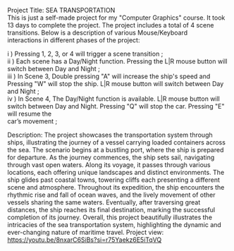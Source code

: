 Project Title: SEA TRANSPORTATION<br>
This is just a self-made project for my "Computer Graphics" course. It took 13 days to complete the project. The project includes a total of 4 scene transitions. Below is a description of various Mouse/Keyboard<br>interactions in different phases of the project:

i )   Pressing 1, 2, 3, or 4 will trigger a scene transition ; <br>
ii )  Each scene has a Day/Night function. Pressing the L|R mouse button will switch between Day and Night ; <br>
iii ) In Scene 3, Double pressing "A" will increase the ship's speed  and  Pressing "W" will stop the ship. L|R mouse button will switch between Day and Night ;<br>
iv ) In Scene 4, The Day/Night function is available. L|R mouse button will switch between Day and Night. Pressing "Q" will stop the car. Pressing "E" will resume the<br>  car’s movement  ;<br>




Description: 
The project showcases the transportation system through ships, illustrating the journey of a vessel carrying loaded containers across the sea.
The scenario begins at a bustling port, where the ship is prepared for departure. As the journey commences, the ship sets sail, navigating through vast open waters. Along its voyage, it passes through various locations, each offering unique landscapes and distinct environments. The ship glides past coastal towns, towering cliffs each presenting a different scene and atmosphere.
Throughout its expedition, the ship encounters the rhythmic rise and fall of ocean waves, and the lively movement of other vessels sharing the same waters. Eventually, after traversing great distances, the ship reaches its final destination, marking the successful completion of its journey.
Overall, this project beautifully illustrates the intricacies of the sea transportation system, highlighting the dynamic and ever-changing nature of maritime travel.
Project view: https://youtu.be/8nxarC6SiBs?si=r75Yaekz6E5iTqVQ
